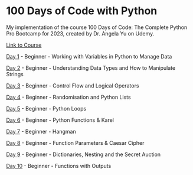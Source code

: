 # 100 Days of Code with Python
My implementation of the course 100 Days of Code: The Complete Python Pro Bootcamp for 2023, created by Dr. Angela Yu on Udemy.

[Link to Course](https://www.udemy.com/course/100-days-of-code/)

[Day 1](https://github.com/Mrezamaleki/100_days_py/tree/main/day_1) - Beginner - Working with Variables in Python to Manage Data

[Day 2](https://github.com/Mrezamaleki/100_days_py/tree/main/day_2) - Beginner - Understanding Data Types and How to Manipulate Strings

[Day 3](https://github.com/Mrezamaleki/100_days_py/tree/main/day_3) - Beginner - Control Flow and Logical Operators

[Day 4](https://github.com/Mrezamaleki/100_days_py/tree/main/day_4) - Beginner - Randomisation and Python Lists

[Day 5](https://github.com/Mrezamaleki/100_days_py/tree/main/day_5) - Beginner - Python Loops

[Day 6](https://github.com/Mrezamaleki/100_days_py/tree/main/day_6) - Beginner - Python Functions & Karel

[Day 7](https://github.com/Mrezamaleki/100_days_py/tree/main/day_7) - Beginner - Hangman

[Day 8](https://github.com/Mrezamaleki/100_days_py/tree/main/day_8) - Beginner - Function Parameters & Caesar Cipher

[Day 9](https://github.com/Mrezamaleki/100_days_py/tree/main/day_9) - Beginner - Dictionaries, Nesting and the Secret Auction

[Day 10](https://github.com/Mrezamaleki/100_days_py/tree/main/day_10) - Beginner - Functions with Outputs
